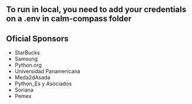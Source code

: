 ## To run in local, you need to add your credentials on a <b>.env</b> in calm-compass folder

## Oficial Sponsors
- StarBucks
- Samsung
- Python.org
- Universidad Panamericana
- Meda2dAsada
- Python_Es y Asociados
- Soriana
- Pemex
